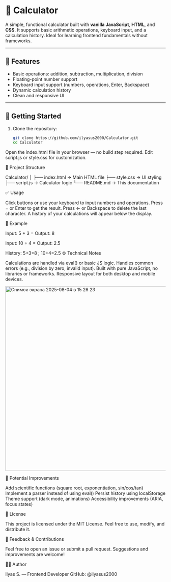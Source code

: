 # 🧮 Calculator

A simple, functional calculator built with **vanilla JavaScript**, **HTML**, and **CSS**. It supports basic arithmetic operations, keyboard input, and a calculation history. Ideal for learning frontend fundamentals without frameworks.

---

## 🔧 Features

- Basic operations: addition, subtraction, multiplication, division  
- Floating-point number support  
- Keyboard input support (numbers, operations, Enter, Backspace)  
- Dynamic calculation history  
- Clean and responsive UI

---

## 🚀 Getting Started

1. Clone the repository:
   ```bash
   git clone https://github.com/ilyasus2000/Calculator.git
   cd Calculator

Open the index.html file in your browser — no build step required.
Edit script.js or style.css for customization.

📁 Project Structure

Calculator/
│
├── index.html      → Main HTML file
├── style.css       → UI styling
├── script.js       → Calculator logic
└── README.md       → This documentation

✅ Usage

Click buttons or use your keyboard to input numbers and operations.
Press = or Enter to get the result.
Press ← or Backspace to delete the last character.
A history of your calculations will appear below the display.

🧪 Example

Input: 5 + 3 =
Output: 8

Input: 10 ÷ 4 =
Output: 2.5

History: 5+3=8 ; 10÷4=2.5
⚙️ Technical Notes

Calculations are handled via eval() or basic JS logic.
Handles common errors (e.g., division by zero, invalid input).
Built with pure JavaScript, no libraries or frameworks.
Responsive layout for both desktop and mobile devices.

<img width="645" height="580" alt="Снимок экрана 2025-08-04 в 15 26 23" src="https://github.com/user-attachments/assets/dab31796-392a-4282-a747-0ccaf9919eb8" />

🚧 Potential Improvements

Add scientific functions (square root, exponentiation, sin/cos/tan)
Implement a parser instead of using eval()
Persist history using localStorage
Theme support (dark mode, animations)
Accessibility improvements (ARIA, focus states)

📜 License

This project is licensed under the MIT License.
Feel free to use, modify, and distribute it.

🙋 Feedback & Contributions

Feel free to open an issue or submit a pull request.
Suggestions and improvements are welcome!

👨‍💻 Author

Ilyas S. — Frontend Developer
GitHub: @ilyasus2000
